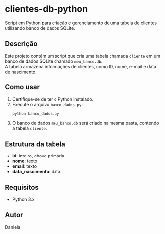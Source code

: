 # clientes-db-python

Script em Python para criação e gerenciamento de uma tabela de clientes utilizando banco de dados SQLite.

## Descrição

Este projeto contém um script que cria uma tabela chamada `cliente` em um banco de dados SQLite chamado `meu_banco.db`.  
A tabela armazena informações de clientes, como ID, nome, e-mail e data de nascimento.

## Como usar

1. Certifique-se de ter o Python instalado.
2. Execute o arquivo `banco_dados.py`:
   ```bash
   python banco_dados.py
   ```
3. O banco de dados `meu_banco.db` será criado na mesma pasta, contendo a tabela `cliente`.

## Estrutura da tabela

- **id**: inteiro, chave primária
- **nome**: texto
- **email**: texto
- **data_nascimento**: data

## Requisitos

- Python 3.x

## Autor

Daniela
